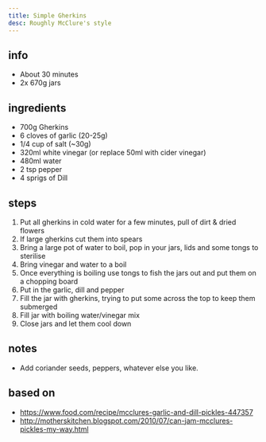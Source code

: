 ```yaml
---
title: Simple Gherkins
desc: Roughly McClure's style
---
```



## info  
* About 30 minutes  
* 2x 670g jars  

## ingredients
* 700g Gherkins
* 6 cloves of garlic (20-25g)
* 1/4 cup of salt (~30g)
* 320ml white vinegar (or replace 50ml with cider vinegar)
* 480ml water
* 2 tsp pepper
* 4 sprigs of Dill

## steps  
1. Put all gherkins in cold water for a few minutes, pull of dirt & dried flowers
2. If large gherkins cut them into spears
3. Bring a large pot of water to boil, pop in your jars, lids and some tongs to sterilise
4. Bring vinegar and water to a boil
5. Once everything is boiling use tongs to fish the jars out and put them on a chopping board
6. Put in the garlic, dill and pepper
7. Fill the jar with gherkins, trying to put some across the top to keep them submerged
8. Fill jar with boiling water/vinegar mix
9. Close jars and let them cool down

## notes  
* Add coriander seeds, peppers, whatever else you like.

## based on  
* https://www.food.com/recipe/mcclures-garlic-and-dill-pickles-447357
* http://motherskitchen.blogspot.com/2010/07/can-jam-mcclures-pickles-my-way.html
